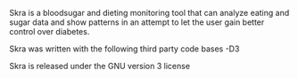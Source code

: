Skra is a bloodsugar and dieting monitoring tool that can analyze
eating and sugar data and show patterns in an attempt to let 
the user gain better control over diabetes.

Skra was written with the following third party code bases
-D3

Skra is released under the GNU version 3 license
